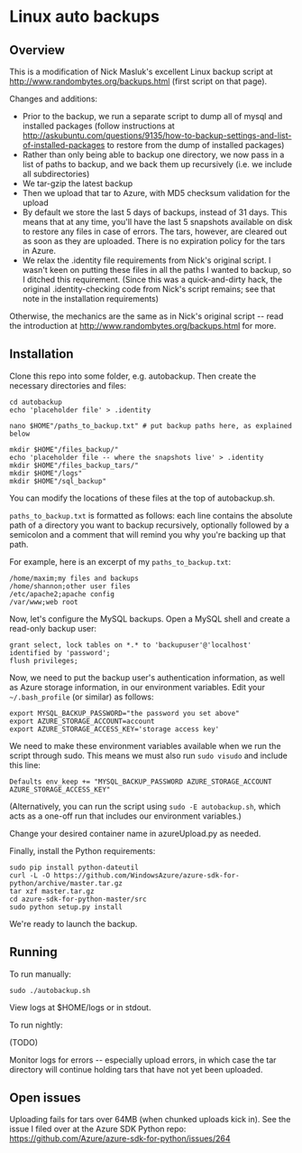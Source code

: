 # Linux auto backups

## Overview

This is a modification of Nick Masluk's excellent Linux backup script at http://www.randombytes.org/backups.html (first script on that page).

Changes and additions:

* Prior to the backup, we run a separate script to dump all of mysql and installed packages (follow instructions at http://askubuntu.com/questions/9135/how-to-backup-settings-and-list-of-installed-packages to restore from the dump of installed packages)
* Rather than only being able to backup one directory, we now pass in a list of paths to backup, and we back them up recursively (i.e. we include all subdirectories)
* We tar-gzip the latest backup
* Then we upload that tar to Azure, with MD5 checksum validation for the upload
* By default we store the last 5 days of backups, instead of 31 days. This means that at any time, you'll have the last 5 snapshots available on disk to restore any files in case of errors. The tars, however, are cleared out as soon as they are uploaded. There is no expiration policy for the tars in Azure.
* We relax the .identity file requirements from Nick's original script. I wasn't keen on putting these files in all the paths I wanted to backup, so I ditched this requirement. (Since this was a quick-and-dirty hack, the original .identity-checking code from Nick's script remains; see that note in the installation requirements)

Otherwise, the mechanics are the same as in Nick's original script -- read the introduction at http://www.randombytes.org/backups.html for more.

## Installation

Clone this repo into some folder, e.g. autobackup.
Then create the necessary directories and files:

```
cd autobackup
echo 'placeholder file' > .identity

nano $HOME"/paths_to_backup.txt" # put backup paths here, as explained below

mkdir $HOME"/files_backup/"
echo 'placeholder file -- where the snapshots live' > .identity
mkdir $HOME"/files_backup_tars/"
mkdir $HOME"/logs"
mkdir $HOME"/sql_backup"
```

You can modify the locations of these files at the top of autobackup.sh.

`paths_to_backup.txt` is formatted as follows: each line contains the absolute path of a directory you want to backup recursively, optionally followed by a semicolon and a comment that will remind you why you're backing up that path.

For example, here is an excerpt of my `paths_to_backup.txt`:

```
/home/maxim;my files and backups
/home/shannon;other user files
/etc/apache2;apache config
/var/www;web root
```

Now, let's configure the MySQL backups. Open a MySQL shell and create a read-only backup user:

```
grant select, lock tables on *.* to 'backupuser'@'localhost' identified by 'password';
flush privileges;
```

Now, we need to put the backup user's authentication information, as well as Azure storage information, in our environment variables. Edit your `~/.bash_profile` (or similar) as follows:

```
export MYSQL_BACKUP_PASSWORD="the password you set above"
export AZURE_STORAGE_ACCOUNT=account
export AZURE_STORAGE_ACCESS_KEY='storage access key'
```

We need to make these environment variables available when we run the script through sudo. This means we must also run `sudo visudo` and include this line:

```
Defaults env_keep += "MYSQL_BACKUP_PASSWORD AZURE_STORAGE_ACCOUNT AZURE_STORAGE_ACCESS_KEY"
```

(Alternatively, you can run the script using `sudo -E autobackup.sh`, which acts as a one-off run that includes our environment variables.)

Change your desired container name in azureUpload.py as needed.

Finally, install the Python requirements:

```
sudo pip install python-dateutil
curl -L -O https://github.com/WindowsAzure/azure-sdk-for-python/archive/master.tar.gz
tar xzf master.tar.gz
cd azure-sdk-for-python-master/src
sudo python setup.py install
```

We're ready to launch the backup.

## Running

To run manually:

```
sudo ./autobackup.sh
```

View logs at $HOME/logs or in stdout.

To run nightly:

(TODO)

Monitor logs for errors -- especially upload errors, in which case the tar directory will continue holding tars that have not yet been uploaded.


## Open issues

Uploading fails for tars over 64MB (when chunked uploads kick in). See the issue I filed over at the Azure SDK Python repo: https://github.com/Azure/azure-sdk-for-python/issues/264